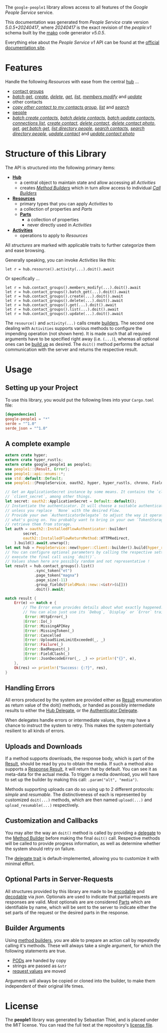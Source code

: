 <!---
DO NOT EDIT !
This file was generated automatically from 'src/generator/templates/api/README.md.mako'
DO NOT EDIT !
-->
The `google-people1` library allows access to all features of the *Google People Service* service.

This documentation was generated from *People Service* crate version *5.0.5+20240417*, where *20240417* is the exact revision of the *people:v1* schema built by the [mako](http://www.makotemplates.org/) code generator *v5.0.5*.

Everything else about the *People Service* *v1* API can be found at the
[official documentation site](https://developers.google.com/people/).
# Features

Handle the following *Resources* with ease from the central [hub](https://docs.rs/google-people1/5.0.5+20240417/google_people1/PeopleService) ...

* [contact groups](https://docs.rs/google-people1/5.0.5+20240417/google_people1/api::ContactGroup)
 * [*batch get*](https://docs.rs/google-people1/5.0.5+20240417/google_people1/api::ContactGroupBatchGetCall), [*create*](https://docs.rs/google-people1/5.0.5+20240417/google_people1/api::ContactGroupCreateCall), [*delete*](https://docs.rs/google-people1/5.0.5+20240417/google_people1/api::ContactGroupDeleteCall), [*get*](https://docs.rs/google-people1/5.0.5+20240417/google_people1/api::ContactGroupGetCall), [*list*](https://docs.rs/google-people1/5.0.5+20240417/google_people1/api::ContactGroupListCall), [*members modify*](https://docs.rs/google-people1/5.0.5+20240417/google_people1/api::ContactGroupMemberModifyCall) and [*update*](https://docs.rs/google-people1/5.0.5+20240417/google_people1/api::ContactGroupUpdateCall)
* other contacts
 * [*copy other contact to my contacts group*](https://docs.rs/google-people1/5.0.5+20240417/google_people1/api::OtherContactCopyOtherContactToMyContactsGroupCall), [*list*](https://docs.rs/google-people1/5.0.5+20240417/google_people1/api::OtherContactListCall) and [*search*](https://docs.rs/google-people1/5.0.5+20240417/google_people1/api::OtherContactSearchCall)
* [people](https://docs.rs/google-people1/5.0.5+20240417/google_people1/api::Person)
 * [*batch create contacts*](https://docs.rs/google-people1/5.0.5+20240417/google_people1/api::PersonBatchCreateContactCall), [*batch delete contacts*](https://docs.rs/google-people1/5.0.5+20240417/google_people1/api::PersonBatchDeleteContactCall), [*batch update contacts*](https://docs.rs/google-people1/5.0.5+20240417/google_people1/api::PersonBatchUpdateContactCall), [*connections list*](https://docs.rs/google-people1/5.0.5+20240417/google_people1/api::PersonConnectionListCall), [*create contact*](https://docs.rs/google-people1/5.0.5+20240417/google_people1/api::PersonCreateContactCall), [*delete contact*](https://docs.rs/google-people1/5.0.5+20240417/google_people1/api::PersonDeleteContactCall), [*delete contact photo*](https://docs.rs/google-people1/5.0.5+20240417/google_people1/api::PersonDeleteContactPhotoCall), [*get*](https://docs.rs/google-people1/5.0.5+20240417/google_people1/api::PersonGetCall), [*get batch get*](https://docs.rs/google-people1/5.0.5+20240417/google_people1/api::PersonGetBatchGetCall), [*list directory people*](https://docs.rs/google-people1/5.0.5+20240417/google_people1/api::PersonListDirectoryPersonCall), [*search contacts*](https://docs.rs/google-people1/5.0.5+20240417/google_people1/api::PersonSearchContactCall), [*search directory people*](https://docs.rs/google-people1/5.0.5+20240417/google_people1/api::PersonSearchDirectoryPersonCall), [*update contact*](https://docs.rs/google-people1/5.0.5+20240417/google_people1/api::PersonUpdateContactCall) and [*update contact photo*](https://docs.rs/google-people1/5.0.5+20240417/google_people1/api::PersonUpdateContactPhotoCall)




# Structure of this Library

The API is structured into the following primary items:

* **[Hub](https://docs.rs/google-people1/5.0.5+20240417/google_people1/PeopleService)**
    * a central object to maintain state and allow accessing all *Activities*
    * creates [*Method Builders*](https://docs.rs/google-people1/5.0.5+20240417/google_people1/client::MethodsBuilder) which in turn
      allow access to individual [*Call Builders*](https://docs.rs/google-people1/5.0.5+20240417/google_people1/client::CallBuilder)
* **[Resources](https://docs.rs/google-people1/5.0.5+20240417/google_people1/client::Resource)**
    * primary types that you can apply *Activities* to
    * a collection of properties and *Parts*
    * **[Parts](https://docs.rs/google-people1/5.0.5+20240417/google_people1/client::Part)**
        * a collection of properties
        * never directly used in *Activities*
* **[Activities](https://docs.rs/google-people1/5.0.5+20240417/google_people1/client::CallBuilder)**
    * operations to apply to *Resources*

All *structures* are marked with applicable traits to further categorize them and ease browsing.

Generally speaking, you can invoke *Activities* like this:

```Rust,ignore
let r = hub.resource().activity(...).doit().await
```

Or specifically ...

```ignore
let r = hub.contact_groups().members_modify(...).doit().await
let r = hub.contact_groups().batch_get(...).doit().await
let r = hub.contact_groups().create(...).doit().await
let r = hub.contact_groups().delete(...).doit().await
let r = hub.contact_groups().get(...).doit().await
let r = hub.contact_groups().list(...).doit().await
let r = hub.contact_groups().update(...).doit().await
```

The `resource()` and `activity(...)` calls create [builders][builder-pattern]. The second one dealing with `Activities`
supports various methods to configure the impending operation (not shown here). It is made such that all required arguments have to be
specified right away (i.e. `(...)`), whereas all optional ones can be [build up][builder-pattern] as desired.
The `doit()` method performs the actual communication with the server and returns the respective result.

# Usage

## Setting up your Project

To use this library, you would put the following lines into your `Cargo.toml` file:

```toml
[dependencies]
google-people1 = "*"
serde = "^1.0"
serde_json = "^1.0"
```

## A complete example

```Rust
extern crate hyper;
extern crate hyper_rustls;
extern crate google_people1 as people1;
use people1::{Result, Error};
use people1::api::enums::*;
use std::default::Default;
use people1::{PeopleService, oauth2, hyper, hyper_rustls, chrono, FieldMask};

// Get an ApplicationSecret instance by some means. It contains the `client_id` and
// `client_secret`, among other things.
let secret: oauth2::ApplicationSecret = Default::default();
// Instantiate the authenticator. It will choose a suitable authentication flow for you,
// unless you replace  `None` with the desired Flow.
// Provide your own `AuthenticatorDelegate` to adjust the way it operates and get feedback about
// what's going on. You probably want to bring in your own `TokenStorage` to persist tokens and
// retrieve them from storage.
let auth = oauth2::InstalledFlowAuthenticator::builder(
        secret,
        oauth2::InstalledFlowReturnMethod::HTTPRedirect,
    ).build().await.unwrap();
let mut hub = PeopleService::new(hyper::Client::builder().build(hyper_rustls::HttpsConnectorBuilder::new().with_native_roots().unwrap().https_or_http().enable_http1().build()), auth);
// You can configure optional parameters by calling the respective setters at will, and
// execute the final call using `doit()`.
// Values shown here are possibly random and not representative !
let result = hub.contact_groups().list()
             .sync_token("et")
             .page_token("magna")
             .page_size(-11)
             .group_fields(FieldMask::new::<&str>(&[]))
             .doit().await;

match result {
    Err(e) => match e {
        // The Error enum provides details about what exactly happened.
        // You can also just use its `Debug`, `Display` or `Error` traits
         Error::HttpError(_)
        |Error::Io(_)
        |Error::MissingAPIKey
        |Error::MissingToken(_)
        |Error::Cancelled
        |Error::UploadSizeLimitExceeded(_, _)
        |Error::Failure(_)
        |Error::BadRequest(_)
        |Error::FieldClash(_)
        |Error::JsonDecodeError(_, _) => println!("{}", e),
    },
    Ok(res) => println!("Success: {:?}", res),
}

```
## Handling Errors

All errors produced by the system are provided either as [Result](https://docs.rs/google-people1/5.0.5+20240417/google_people1/client::Result) enumeration as return value of
the doit() methods, or handed as possibly intermediate results to either the
[Hub Delegate](https://docs.rs/google-people1/5.0.5+20240417/google_people1/client::Delegate), or the [Authenticator Delegate](https://docs.rs/yup-oauth2/*/yup_oauth2/trait.AuthenticatorDelegate.html).

When delegates handle errors or intermediate values, they may have a chance to instruct the system to retry. This
makes the system potentially resilient to all kinds of errors.

## Uploads and Downloads
If a method supports downloads, the response body, which is part of the [Result](https://docs.rs/google-people1/5.0.5+20240417/google_people1/client::Result), should be
read by you to obtain the media.
If such a method also supports a [Response Result](https://docs.rs/google-people1/5.0.5+20240417/google_people1/client::ResponseResult), it will return that by default.
You can see it as meta-data for the actual media. To trigger a media download, you will have to set up the builder by making
this call: `.param("alt", "media")`.

Methods supporting uploads can do so using up to 2 different protocols:
*simple* and *resumable*. The distinctiveness of each is represented by customized
`doit(...)` methods, which are then named `upload(...)` and `upload_resumable(...)` respectively.

## Customization and Callbacks

You may alter the way an `doit()` method is called by providing a [delegate](https://docs.rs/google-people1/5.0.5+20240417/google_people1/client::Delegate) to the
[Method Builder](https://docs.rs/google-people1/5.0.5+20240417/google_people1/client::CallBuilder) before making the final `doit()` call.
Respective methods will be called to provide progress information, as well as determine whether the system should
retry on failure.

The [delegate trait](https://docs.rs/google-people1/5.0.5+20240417/google_people1/client::Delegate) is default-implemented, allowing you to customize it with minimal effort.

## Optional Parts in Server-Requests

All structures provided by this library are made to be [encodable](https://docs.rs/google-people1/5.0.5+20240417/google_people1/client::RequestValue) and
[decodable](https://docs.rs/google-people1/5.0.5+20240417/google_people1/client::ResponseResult) via *json*. Optionals are used to indicate that partial requests are responses
are valid.
Most optionals are are considered [Parts](https://docs.rs/google-people1/5.0.5+20240417/google_people1/client::Part) which are identifiable by name, which will be sent to
the server to indicate either the set parts of the request or the desired parts in the response.

## Builder Arguments

Using [method builders](https://docs.rs/google-people1/5.0.5+20240417/google_people1/client::CallBuilder), you are able to prepare an action call by repeatedly calling it's methods.
These will always take a single argument, for which the following statements are true.

* [PODs][wiki-pod] are handed by copy
* strings are passed as `&str`
* [request values](https://docs.rs/google-people1/5.0.5+20240417/google_people1/client::RequestValue) are moved

Arguments will always be copied or cloned into the builder, to make them independent of their original life times.

[wiki-pod]: http://en.wikipedia.org/wiki/Plain_old_data_structure
[builder-pattern]: http://en.wikipedia.org/wiki/Builder_pattern
[google-go-api]: https://github.com/google/google-api-go-client

# License
The **people1** library was generated by Sebastian Thiel, and is placed
under the *MIT* license.
You can read the full text at the repository's [license file][repo-license].

[repo-license]: https://github.com/Byron/google-apis-rsblob/main/LICENSE.md

